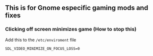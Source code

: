 

## This is for Gnome especific gaming mods and fixes


### Clicking off screen minimizes game (How to stop this)

Add this to the `/etc/enviroment` file
```
SDL_VIDEO_MINIMIZE_ON_FOCUS_LOSS=0
```

